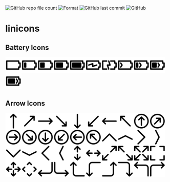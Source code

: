 ![GitHub repo file count](https://shields-staging.herokuapp.com/github/directory-file-count/christophwen/linicons/icons?label=icons&style=flat-square)
![Format](https://img.shields.io/badge/format-SVG-blueviolet?style=flat-square)
![GitHub last commit](https://img.shields.io/github/last-commit/christophwen/linicons?style=flat-square)
![GitHub](https://img.shields.io/github/license/christophwen/linicons?style=flat-square)

# linicons

## Battery Icons
<img src="./icons/battery-empty.svg" width="50"  align="left"/>
<img src="./icons/battery-quarter.svg" width="50" align="left"/>
<img src="./icons/battery-half.svg" width="50" align="left"/>
<img src="./icons/battery-three-quarter.svg" width="50" align="left"/>
<img src="./icons/battery-full.svg" width="50" align="left"/>
<img src="./icons/battery-charging-1.svg" width="50" align="left"/>
<img src="./icons/battery-charging-2.svg" width="50" align="left"/>
<img src="./icons/battery-charging-empty.svg" width="50" align="left"/>
<img src="./icons/battery-charging-quarter.svg" width="50" align="left"/>
<img src="./icons/battery-charging-half.svg" width="50" align="left"/>
<img src="./icons/battery-charging-three-quarter.svg" width="50"/>

## Arrow Icons
<img src="./icons/arrow-up.svg" width="50"  align="left"/>
<img src="./icons/arrow-up-right.svg" width="50"  align="left"/>
<img src="./icons/arrow-right.svg" width="50"  align="left"/>
<img src="./icons/arrow-down-right.svg" width="50"  align="left"/>
<img src="./icons/arrow-down.svg" width="50"  align="left"/>
<img src="./icons/arrow-down-left.svg" width="50"  align="left"/>
<img src="./icons/arrow-left.svg" width="50"  align="left"/>
<img src="./icons/arrow-up-left.svg" width="50"  align="left"/>

<img src="./icons/arrow-up-circle.svg" width="50"  align="left"/>
<img src="./icons/arrow-up-right-circle.svg" width="50"  align="left"/>
<img src="./icons/arrow-right-circle.svg" width="50"  align="left"/>
<img src="./icons/arrow-down-right-circle.svg" width="50"  align="left"/>
<img src="./icons/arrow-down-circle.svg" width="50"  align="left"/>
<img src="./icons/arrow-down-left-circle.svg" width="50"  align="left"/>
<img src="./icons/arrow-left-circle.svg" width="50"  align="left"/>
<img src="./icons/arrow-up-left-circle.svg" width="50"  align="left"/>

<img src="./icons/up-1.svg" width="50"  align="left"/>
<img src="./icons/up-2.svg" width="50"  align="left"/>
<img src="./icons/right-1.svg" width="50"  align="left"/>
<img src="./icons/right-2.svg" width="50"  align="left"/>
<img src="./icons/down-1.svg" width="50"  align="left"/>
<img src="./icons/down-2.svg" width="50"  align="left"/>
<img src="./icons/left-1.svg" width="50"  align="left"/>
<img src="./icons/left-2.svg" width="50"  align="left"/>

<img src="./icons/arrow-apart-vertical.svg" width="50"  align="left"/>
<img src="./icons/arrow-apart-horizontal.svg" width="50"  align="left"/>
<img src="./icons/arrow-apart-diagonal-1.svg" width="50"  align="left"/>
<img src="./icons/arrow-apart-diagonal-2.svg" width="50"  align="left"/>

<img src="./icons/maximize-1.svg" width="50"  align="left"/>
<img src="./icons/maximize-2.svg" width="50"  align="left"/>
<img src="./icons/move-1.svg" width="50"  align="left"/>
<img src="./icons/move-2.svg" width="50"  align="left"/>

<img src="./icons/corner-down-left.svg" width="50"  align="left"/>
<img src="./icons/corner-down-right.svg" width="50"  align="left"/>
<img src="./icons/corner-left-up.svg" width="50"  align="left"/>
<img src="./icons/corner-left-down.svg" width="50"  align="left"/>
<img src="./icons/corner-right-up.svg" width="50"  align="left"/>
<img src="./icons/corner-right-down.svg" width="50"  align="left"/>
<img src="./icons/corner-up-left.svg" width="50"  align="left"/>
<img src="./icons/corner-up-right.svg" width="50"  align="left"/>

